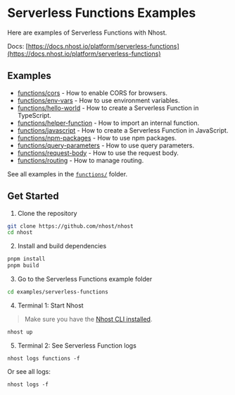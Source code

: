 # Serverless Functions Examples

Here are examples of Serverless Functions with Nhost.

Docs: [https://docs.nhost.io/platform/serverless-functions](https://docs.nhost.io/platform/serverless-functions)

## Examples

- [functions/cors](./functions/cors/index.ts) - How to enable CORS for browsers.
- [functions/env-vars](./functions/env-vars/index.ts) - How to use environment variables.
- [functions/hello-world](./functions/hello-world/index.ts) - How to create a Serverless Function in TypeScript.
- [functions/helper-function](./functions/helper-function/index.ts) - How to import an internal function.
- [functions/javascript](./functions/javascript/index.ts) - How to create a Serverless Function in JavaScript.
- [functions/npm-packages](./functions/npm-packages/index.ts) - How to use npm packages.
- [functions/query-parameters](./functions/query-parameters/index.ts) - How to use query parameters.
- [functions/request-body](./functions/request-body/index.ts) - How to use the request body.
- [functions/routing](./functions/routing/index.ts) - How to manage routing.

See all examples in the [`functions/`](./functions/) folder.

## Get Started

1. Clone the repository

```sh
git clone https://github.com/nhost/nhost
cd nhost
```

2. Install and build dependencies

```sh
pnpm install
pnpm build
```

3. Go to the Serverless Functions example folder

```sh
cd examples/serverless-functions
```

4. Terminal 1: Start Nhost

> Make sure you have the [Nhost CLI installed](https://docs.nhost.io/platform/cli).

```sh
nhost up
```

5. Terminal 2: See Serverless Function logs

```text
nhost logs functions -f
```

Or see all logs:

```
nhost logs -f
```
